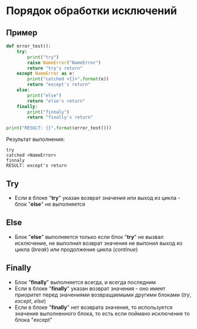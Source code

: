 # Порядок обработки исключений

## Пример
```python
def error_test():
	try:
		print("try")
		raise NameError("NameError")
		return "try's return"
	except NameError as e:
		print("catched <{}>".format(e))
		return "except's return"
	else:
		print("else")
		return "else's return"
	finally:
		print("finnaly")
		return "finally's return"

print("RESULT: {}".format(error_test()))
```

Результат выполнения:

```
try
catched <NameError>
finnaly
RESULT: except's return
```


## Try
- Если в блоке "**try**" указан возврат значения или выход из цикла - блок "**else**" не выполняется

## Else
- Блок "**else**" выполняется только если блок "**try**" не вызвал исключение, не выполнил возврат значения не выпонил выход из цикла (*break*) или продолжение цикла (*continue*)

## Finally
- Блок "**finally**" выполняется всегда, и всегда последним
- Если в блоке "**finally**" указан возврат значения - оно имеет приоритет перед значениями возвращаемыми другими блоками (*try*, *except*, *else*)
- Если в блоке "**finally**" нет возврата значения, то используется значение выполненного блока, то есть если поймано исключение то блока "except"